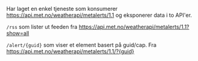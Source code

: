 Har laget en enkel tjeneste som konsumerer https://api.met.no/weatherapi/metalerts/1.1 og eksponerer data i to API'er. 

`/rss` som lister ut feeden fra https://api.met.no/weatherapi/metalerts/1.1?show=all

`/alert/{guid}` som viser et element basert på guid/cap. Fra https://api.met.no/weatherapi/metalerts/1.1/?{guid}
